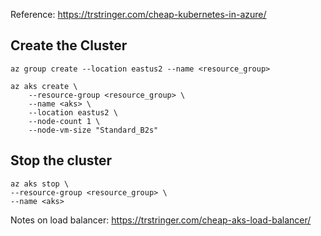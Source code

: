 Reference: https://trstringer.com/cheap-kubernetes-in-azure/

##  Create the Cluster

```
az group create --location eastus2 --name <resource_group>

az aks create \
    --resource-group <resource_group> \
    --name <aks> \
    --location eastus2 \
    --node-count 1 \
    --node-vm-size "Standard_B2s"
```


## Stop the cluster

```
az aks stop \
--resource-group <resource_group> \
--name <aks>
```

Notes on load balancer: https://trstringer.com/cheap-aks-load-balancer/
